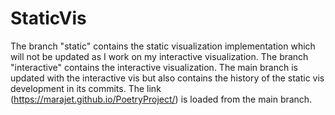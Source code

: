 # StaticVis
The branch "static" contains the static visualization implementation which will not be updated as I work on my interactive visualization. The branch "interactive" contains the interactive visualization. The main branch is updated with the interactive vis but also contains the history of the static vis development in its commits. The link (https://marajet.github.io/PoetryProject/) is loaded from the main branch.
